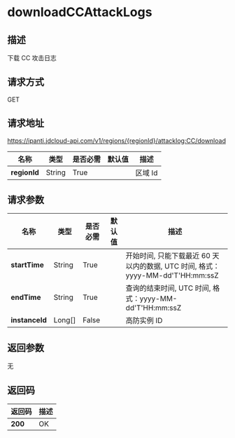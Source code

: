 # downloadCCAttackLogs


## 描述
下载 CC 攻击日志

## 请求方式
GET

## 请求地址
https://ipanti.jdcloud-api.com/v1/regions/{regionId}/attacklog:CC/download

|名称|类型|是否必需|默认值|描述|
|---|---|---|---|---|
|**regionId**|String|True| |区域 Id|

## 请求参数
|名称|类型|是否必需|默认值|描述|
|---|---|---|---|---|
|**startTime**|String|True| |开始时间, 只能下载最近 60 天以内的数据, UTC 时间, 格式：yyyy-MM-dd'T'HH:mm:ssZ|
|**endTime**|String|True| |查询的结束时间, UTC 时间, 格式：yyyy-MM-dd'T'HH:mm:ssZ|
|**instanceId**|Long[]|False| |高防实例 ID|


## 返回参数
无


## 返回码
|返回码|描述|
|---|---|
|**200**|OK|
